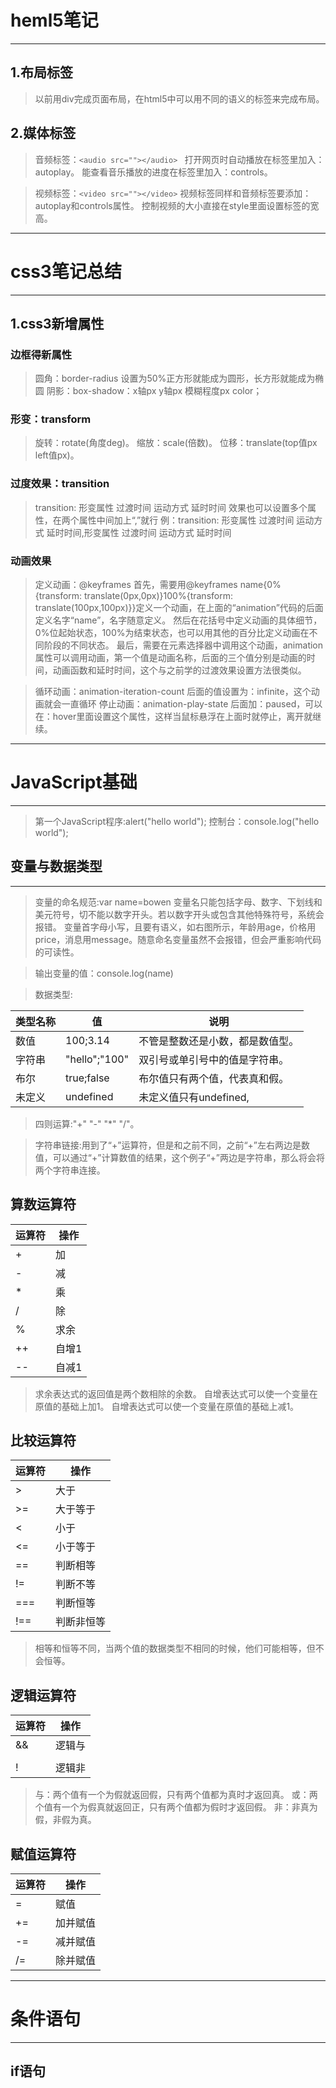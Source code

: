 # heml5笔记
----------

## 1.布局标签

> 以前用div完成页面布局，在html5中可以用不同的语义的标签来完成布局。

## 2.媒体标签

> 音频标签：```<audio src=""></audio> ```
打开网页时自动播放在标签里加入：autoplay。
能查看音乐播放的进度在标签里加入：controls。

> 视频标签：```<video src=""></video>```
视频标签同样和音频标签要添加：autoplay和controls属性。
控制视频的大小直接在style里面设置标签的宽高。
----------

# css3笔记总结
-----------
## 1.css3新增属性

### 边框得新属性

> 圆角：border-radius
设置为50%正方形就能成为圆形，长方形就能成为椭圆
阴影：box-shadow：x轴px y轴px 模糊程度px color；

### 形变：transform

> 旋转：rotate(角度deg)。
缩放：scale(倍数)。
位移：translate(top值px left值px)。

### 过度效果：transition

> transition: 形变属性 过渡时间 运动方式 延时时间
效果也可以设置多个属性，在两个属性中间加上“,”就行
例：transition: 形变属性 过渡时间 运动方式 延时时间,形变属性 过渡时间 运动方式 延时时间

### 动画效果

> 定义动画：@keyframes
首先，需要用@keyframes name{0%{transform: translate(0px,0px)}100%{transform: translate(100px,100px)}}定义一个动画，在上面的“animation”代码的后面定义名字“name”，名字随意定义。
然后在花括号中定义动画的具体细节，0%位起始状态，100%为结束状态，也可以用其他的百分比定义动画在不同阶段的不同状态。
最后，需要在元素选择器中调用这个动画，animation属性可以调用动画，第一个值是动画名称，后面的三个值分别是动画的时间，动画函数和延时时间，这个与之前学的过渡效果设置方法很类似。

> 循环动画：animation-iteration-count
后面的值设置为：infinite，这个动画就会一直循环
停止动画：animation-play-state
后面加：paused，可以在：hover里面设置这个属性，这样当鼠标悬浮在上面时就停止，离开就继续。
---------

# JavaScript基础
--------

> 第一个JavaScript程序:alert("hello world");
控制台：console.log("hello world");

## 变量与数据类型
-------

> 变量的命名规范:var name=bowen
变量名只能包括字母、数字、下划线和美元符号，切不能以数字开头。若以数字开头或包含其他特殊符号，系统会报错。
变量首字母小写，且要有语义，如右图所示，年龄用age，价格用price，消息用message。随意命名变量虽然不会报错，但会严重影响代码的可读性。

> 输出变量的值：console.log(name)

> 数据类型:

| 类型名称 | 值 | 说明 |
| -----| ---- | ---- |
| 数值 | 100;3.14 | 不管是整数还是小数，都是数值型。 |
| 字符串 | "hello";"100" | 双引号或单引号中的值是字符串。 |
| 布尔 | true;false | 布尔值只有两个值，代表真和假。 |
| 未定义 | undefined | 未定义值只有undefined, |

> 四则运算:"+" "-" "*" "/"。

> 字符串链接:用到了“+”运算符，但是和之前不同，之前“+”左右两边是数值，可以通过“+”计算数值的结果，这个例子“+”两边是字符串，那么将会将两个字符串连接。

## 算数运算符

| 运算符 | 操作 |
| ----- | ------ |
| + | 加 |
| - | 减 |
| * | 乘 |
| / | 除 |
| % | 求余 |
| ++ | 自增1 |
| -- | 自减1 |

> 求余表达式的返回值是两个数相除的余数。
自增表达式可以使一个变量在原值的基础上加1。
自增表达式可以使一个变量在原值的基础上减1。

## 比较运算符

| 运算符 | 操作 |
|------|------|
| > | 大于 |
| >= | 大于等于 |
| < | 小于 |
| <= | 小于等于 |
| == | 判断相等 |
| != | 判断不等 |
| === | 判断恒等 |
| !== | 判断非恒等 |

>相等和恒等不同，当两个值的数据类型不相同的时候，他们可能相等，但不会恒等。

## 逻辑运算符

| 运算符 | 操作 |
|-----|-----|
| && | 逻辑与 |
| || | 逻辑或 |
| ! | 逻辑非 |

>与：两个值有一个为假就返回假，只有两个值都为真时才返回真。
或：两个值有一个为假真就返回正，只有两个值都为假时才返回假。
非：非真为假，非假为真。

## 赋值运算符

| 运算符 | 操作 |
| ----- | ----- |
| = | 赋值 |
| += | 加并赋值 |
| -= | 减并赋值 |
| /= | 除并赋值 |

-----------

# 条件语句

----------

## if语句